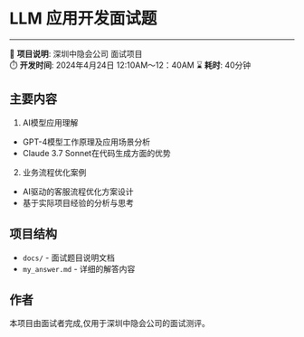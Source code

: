 # LLM 应用开发面试题

---

📝 **项目说明**: 深圳中隐会公司 面试项目  
⏱️ **开发时间**: 2024年4月24日  12:10AM～12：40AM
⌛ **耗时**: 40分钟


## 主要内容

1. AI模型应用理解
- GPT-4模型工作原理及应用场景分析
- Claude 3.7 Sonnet在代码生成方面的优势

2. 业务流程优化案例
- AI驱动的客服流程优化方案设计
- 基于实际项目经验的分析与思考

## 项目结构

- `docs/` - 面试题目说明文档
- `my_answer.md` - 详细的解答内容

## 作者

本项目由面试者完成,仅用于深圳中隐会公司的面试测评。

